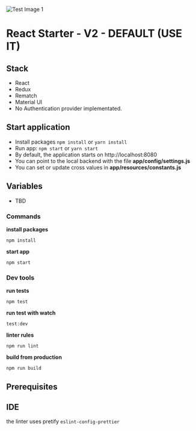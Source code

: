 ![Test Image 1](https://www.nextonlabs.com/static/nexton-logo-0a15261bf8a063c1ad6d593775b9aecb.svg)

# React Starter - V2 - DEFAULT (USE IT)

## Stack
- React
- Redux
- Rematch
- Material UI
- No Authentication provider implementated.

## Start application

- Install packages `npm install` or `yarn install`
- Run app: `npm start` or `yarn start`
- By default, the application starts on http://localhost:8080
- You can point to the local backend with the file **app/config/settings.js**
- You can set or update cross values in **app/resources/constants.js**

 ## Variables
- TBD

### Commands

**install packages**

```ssh
npm install
```

**start app**

```ssh
npm start
```

### Dev tools

**run tests**

```ssh
npm test
```

**run test with watch**

```ssh
test:dev
```

**linter rules**

```ssh
npm run lint
```

**build from production**

```ssh
npm run build
```

## Prerequisites

## IDE

the linter uses pretify `eslint-config-prettier`


